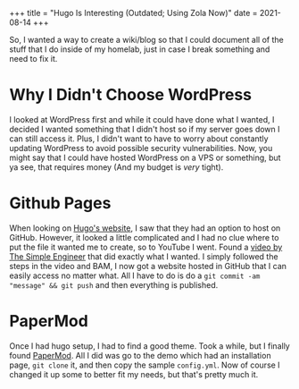 +++
title = "Hugo Is Interesting (Outdated; Using Zola Now)"
date = 2021-08-14
+++

So, I wanted a way to create a wiki/blog so that I could document all of the stuff that I do inside of my homelab, just in case I break something and need to fix it. 

# Why I Didn't Choose WordPress

I looked at WordPress first and while it could have done what I wanted, I decided I wanted something that I didn't host so if my server goes down I can still access it. Plus, I didn't want to have to worry about constantly updating WordPress to avoid possible security vulnerabilities. Now, you might say that I could have hosted WordPress on a VPS or something, but ya see, that requires money (And my budget is *very* tight).

# Github Pages

When looking on [Hugo's website](https://gohugo.io/), I saw that they had an option to host on GitHub. However, it looked a little complicated and I had no clue where to put the file it wanted me to create, so to YouTube I went. Found a [video by The Simple Engineer](https://www.youtube.com/watch?v=LIFvgrRxdt4) that did exactly what I wanted. I simply followed the steps in the video and BAM, I now got a website hosted in GitHub that I can easily access no matter what. All I have to do is do a `git commit -am "message" && git push` and then everything is published. 

# PaperMod

Once I had hugo setup, I had to find a good theme. Took a while, but I finally found [PaperMod](https://adityatelange.github.io/hugo-PaperMod/). All I did was go to the demo which had an installation page, `git clone` it, and then copy the sample `config.yml`. Now of course I changed it up some to better fit my needs, but that's pretty much it.
